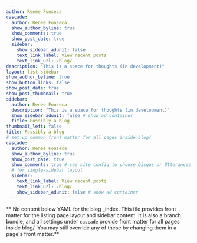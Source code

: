 ```yaml
---
author: Renée Fonseca
cascade:
  author: Renée Fonseca
  show_author_byline: true
  show_comments: true
  show_post_date: true
  sidebar:
    show_sidebar_adunit: false
    text_link_label: View recent posts
    text_link_url: /blog/
description: "This is a space for thoughts (in development)"
layout: list-sidebar
show_author_byline: true
show_button_links: false
show_post_date: true
show_post_thumbnail: true
sidebar:
  author: Renée Fonseca
  description: "This is a space for thoughts (in development)"
  show_sidebar_adunit: false # show ad container
  title: Possibly a blog
thumbnail_left: false
title: Possibly a blog
# set up common front matter for all pages inside blog/
cascade:
  author: Renée Fonseca
  show_author_byline: true
  show_post_date: true
  show_comments: true # see site config to choose Disqus or Utterances
  # for single-sidebar layout
  sidebar:
    text_link_label: View recent posts
    text_link_url: /blog/
    show_sidebar_adunit: false # show ad container
---
```


** No content below YAML for the blog _index. This file provides front matter for the listing page layout and sidebar content. It is also a branch bundle, and all settings under `cascade` provide front matter for all pages inside blog/. You may still override any of these by changing them in a page's front matter.**
